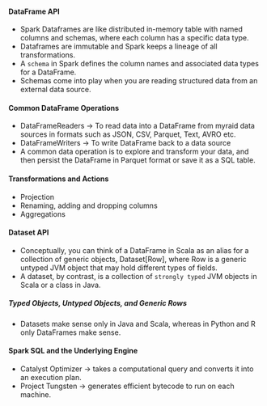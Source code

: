 #### DataFrame API
- Spark Dataframes are like distributed in-memory table with named columns and schemas, where each column has a specific data type.
- Dataframes are immutable and Spark keeps a lineage of all transformations.
- A `schema` in Spark defines the column names and associated data types for a DataFrame.
- Schemas come into play when you are reading structured data from an external data source.

#### Common DataFrame Operations
- DataFrameReaders -> To read data into a DataFrame from myraid data sources in formats such as JSON, CSV, Parquet, Text, AVRO etc.
- DataFrameWriters -> To write DataFrame back to a data source
- A common data operation is to explore and transform your data, and then persist the DataFrame in Parquet format or save it as a SQL table.

#### Transformations and Actions

- Projection
- Renaming, adding and dropping columns
- Aggregations

#### Dataset API

- Conceptually, you can think of a DataFrame in Scala as an alias for a collection of generic objects, Dataset[Row], where Row is a generic untyped JVM object that may hold different types of fields.
- A dataset, by contrast, is a collection of `strongly typed` JVM objects in Scala or a class in Java.

##### Typed Objects, Untyped Objects, and Generic Rows
- Datasets make sense only in Java and Scala, whereas in Python and R only DataFrames make sense.

#### Spark SQL and the Underlying Engine

- Catalyst Optimizer -> takes a computational query and converts it into an execution plan.
- Project Tungsten -> generates efficient bytecode to run on each machine.
